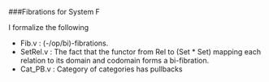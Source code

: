 ###Fibrations for System F

I formalize the following

- Fib.v : (-/op/bi)-fibrations.
- SetRel.v : The fact that the functor from Rel to (Set * Set) mapping each relation to its domain and codomain forms
a bi-fibration.
- Cat_PB.v : Category of categories has pullbacks
